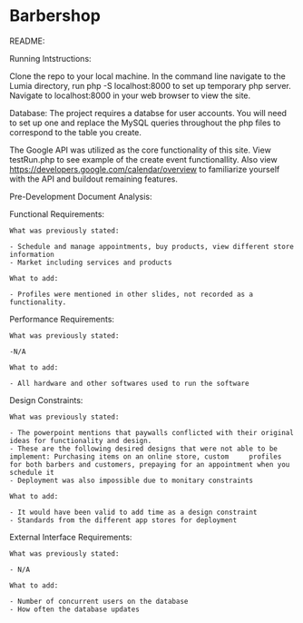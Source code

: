 # Barbershop

README:

  Running Intstructions:

  Clone the repo to your local machine. In the command line navigate to the Lumia directory, run php -S localhost:8000 to set up temporary php server. Navigate to localhost:8000 in your web browser to view the site. 

  Database: The project requires a databse for user accounts. You will need to set up one and replace the MySQL queries throughout the php files to correspond to the table you create.

  The Google API was utilized as the core functionality of this site. View testRun.php to see example of the create event functionallity. Also view https://developers.google.com/calendar/overview to familiarize yourself with the API and buildout remaining features.

Pre-Development Document Analysis:

  Functional Requirements:

    What was previously stated:

    - Schedule and manage appointments, buy products, view different store information
    - Market including services and products

    What to add:

    - Profiles were mentioned in other slides, not recorded as a functionality.


  Performance Requirements:

    What was previously stated:

    -N/A

    What to add:

    - All hardware and other softwares used to run the software


  Design Constraints:

    What was previously stated:

    - The powerpoint mentions that paywalls conflicted with their original ideas for functionality and design.
    - These are the following desired designs that were not able to be implement: Purchasing items on an online store, custom     profiles for both barbers and customers, prepaying for an appointment when you schedule it
    - Deployment was also impossible due to monitary constraints

    What to add: 

    - It would have been valid to add time as a design constraint
    - Standards from the different app stores for deployment


  External Interface Requirements:

    What was previously stated:

    - N/A

    What to add:

    - Number of concurrent users on the database  
    - How often the database updates
